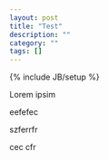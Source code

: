 ```yaml
---
layout: post
title: "Test"
description: ""
category: ""
tags: []
---
```

{% include JB/setup %}


Lorem ipsim

<!--more-->

eefefec

<!--more-->

szferrfr


cec cfr





